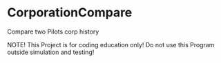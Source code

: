 # CorporationCompare
Compare two Pilots corp history


NOTE! This Project is for coding education only! Do not use this Program outside simulation and testing!
